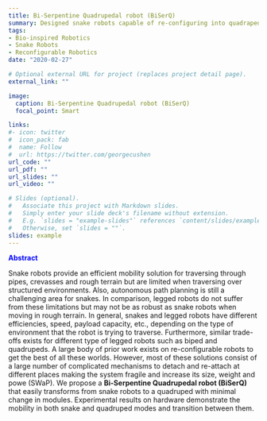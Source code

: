 ```yaml
---
title: Bi-Serpentine Quadrupedal robot (BiSerQ)
summary: Designed snake robots capable of re-configuring into quadraped by attaching together and performing a static gate of a quadraped. Each snake module can individually perform all the gates that any normal snake performs.
tags:
- Bio-inspired Robotics
- Snake Robots
- Reconfigurable Robotics
date: "2020-02-27"

# Optional external URL for project (replaces project detail page).
external_link: ""

image:
  caption: Bi-Serpentine Quadrupedal robot (BiSerQ)
  focal_point: Smart

links:
#- icon: twitter
#  icon_pack: fab
#  name: Follow
#  url: https://twitter.com/georgecushen
url_code: ""
url_pdf: ""
url_slides: ""
url_video: ""

# Slides (optional).
#   Associate this project with Markdown slides.
#   Simply enter your slide deck's filename without extension.
#   E.g. `slides = "example-slides"` references `content/slides/example-slides.md`.
#   Otherwise, set `slides = ""`.
slides: example
---
```


<span style="color:blue">**Abstract**</span>

Snake robots provide an efficient mobility solution  for traversing through pipes, crevasses and rough terrain but are limited when traversing over structured environments. Also, autonomous path planning is still a challenging area for snakes.
In comparison, legged robots do not suffer from these limitations but may not be as robust as snake robots when moving in rough terrain.
In general, snakes and legged robots have different efficiencies, speed, payload capacity, etc., depending on the type of environment that the robot is trying to traverse. 
Furthermore, similar trade-offs exists for different type of legged robots such as biped and quadrupeds. 
A large body of prior work exists on re-configurable robots to get the best of all these worlds.
However, most of these solutions consist of a large number of complicated mechanisms to detach and re-attach at different places making the system fragile and increase its size, weight and powe (SWaP).
We propose a **Bi-Serpentine Quadrupedal robot (BiSerQ)** that easily transforms from snake robots to a quadruped with minimal change in modules.
Experimental results on hardware demonstrate the mobility in both snake and quadruped modes and transition between them.



